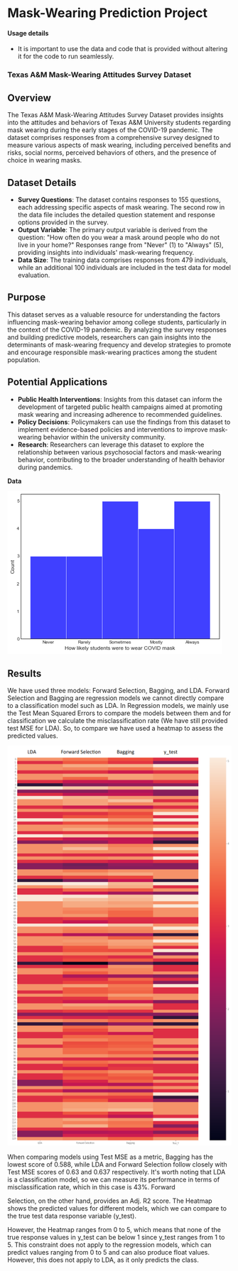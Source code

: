 # Mask-Wearing Prediction Project
#### Usage details
- It is important to use the data and code that is provided without altering it for the code to run seamlessly.

### Texas A&M Mask-Wearing Attitudes Survey Dataset

## Overview

The Texas A&M Mask-Wearing Attitudes Survey Dataset provides insights into the attitudes and behaviors of Texas A&M University students regarding mask wearing during the early stages of the COVID-19 pandemic. The dataset comprises responses from a comprehensive survey designed to measure various aspects of mask wearing, including perceived benefits and risks, social norms, perceived behaviors of others, and the presence of choice in wearing masks.

## Dataset Details

- **Survey Questions**: The dataset contains responses to 155 questions, each addressing specific aspects of mask wearing. The second row in the data file includes the detailed question statement and response options provided in the survey.
- **Output Variable**: The primary output variable is derived from the question: "How often do you wear a mask around people who do not live in your home?" Responses range from "Never" (1) to "Always" (5), providing insights into individuals' mask-wearing frequency.
- **Data Size**: The training data comprises responses from 479 individuals, while an additional 100 individuals are included in the test data for model evaluation.

## Purpose

This dataset serves as a valuable resource for understanding the factors influencing mask-wearing behavior among college students, particularly in the context of the COVID-19 pandemic. By analyzing the survey responses and building predictive models, researchers can gain insights into the determinants of mask-wearing frequency and develop strategies to promote and encourage responsible mask-wearing practices among the student population.

## Potential Applications

- **Public Health Interventions**: Insights from this dataset can inform the development of targeted public health campaigns aimed at promoting mask wearing and increasing adherence to recommended guidelines.
- **Policy Decisions**: Policymakers can use the findings from this dataset to implement evidence-based policies and interventions to improve mask-wearing behavior within the university community.
- **Research**: Researchers can leverage this dataset to explore the relationship between various psychosocial factors and mask-wearing behavior, contributing to the broader understanding of health behavior during pandemics.

**Data**


![Covid Data Distribution](https://github.com/Sidhartht1607/Covidmask_wearing_prediction/blob/main/Untitled.png?raw=true)


## Results


We have used three models: Forward Selection, Bagging, and LDA. Forward Selection and Bagging are regression models we cannot directly compare to a classification model such as LDA. In Regression models, we mainly use the Test Mean Squared Errors to compare the models between them and for classification we calculate the misclassification rate (We have still provided test MSE for LDA). So, to compare we have used a heatmap to assess the predicted values. 

![Results](https://github.com/Sidhartht1607/Covidmask_wearing_prediction/blob/main/covid%20results.PNG?raw=true)

When comparing models using Test MSE as a metric, Bagging has the lowest score of 0.588, while LDA and Forward Selection follow closely with Test MSE scores of 0.63 and 0.637 respectively. It's worth noting that LDA is a classification model, so we can measure its performance in terms of misclassification rate, which in this case is 43%. Forward

Selection, on the other hand, provides an Adj. R2 score. The Heatmap shows the predicted values for different models, which we can compare to the true test data response
variable (y_test).

However, the Heatmap ranges from 0 to 5, which means that none of the true response values in y_test can be below 1 since y_test ranges from 1 to 5. This constraint does not apply to the regression models, which can predict values ranging from 0 to 5 and can also produce float values. However, this does not apply to LDA, as it only predicts the class.
